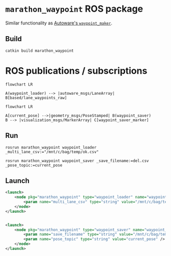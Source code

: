 # `marathon_waypoint` ROS package

Similar functionality as [Autoware's `waypoint_maker`](https://github.com/Autoware-AI/core_planning/tree/master/waypoint_maker).
## Build

```
catkin build marathon_waypoint
```

# ROS publications / subscriptions

```mermaid
flowchart LR

A(waypoint_loader) --> |autoware_msgs/LaneArray| B[based/lane_waypoints_raw]
```


```mermaid
flowchart LR

A[current_pose] -->|geometry_msgs/PoseStamped| B(waypoint_saver)
B --> |visualization_msgs/MarkerArray| C[waypoint_saver_marker]
```

## Run

```
rosrun marathon_waypoint waypoint_loader _multi_lane_csv:="/mnt/c/bag/temp/ok.csv"
```

```
rosrun marathon_waypoint waypoint_saver _save_filename:=del.csv _pose_topic:=current_pose
```
## Launch

``` xml
<launch>
    <node pkg="marathon_waypoint" type="waypoint_loader" name="waypoint_loader1" output="screen">
        <param name="multi_lane_csv" type="string" value="/mnt/c/bag/temp/ok.csv" />
    </node>
</launch>


<launch>
    <node pkg="marathon_waypoint" type="waypoint_saver" name="waypoint_saver1" output="screen">
        <param name="save_filename" type="string" value="/mnt/c/bag/temp/del.csv" />
        <param name="pose_topic" type="string" value="current_pose" />
    </node>
</launch>
```
